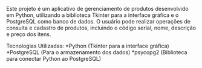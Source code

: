 Este projeto é um aplicativo de gerenciamento de produtos desenvolvido em Python, utilizando a biblioteca Tkinter para a interface gráfica e o PostgreSQL como banco de dados. 
O usuário pode realizar operações de consulta e cadastro de produtos, incluindo o código serial, nome, descrição e preço dos itens.

Tecnologias Utilizadas:
*Python (Tkinter para a interface gráfica)
*PostgreSQL (Para o armazenamento dos dados)
*psycopg2 (Biblioteca para conectar Python ao PostgreSQL)
